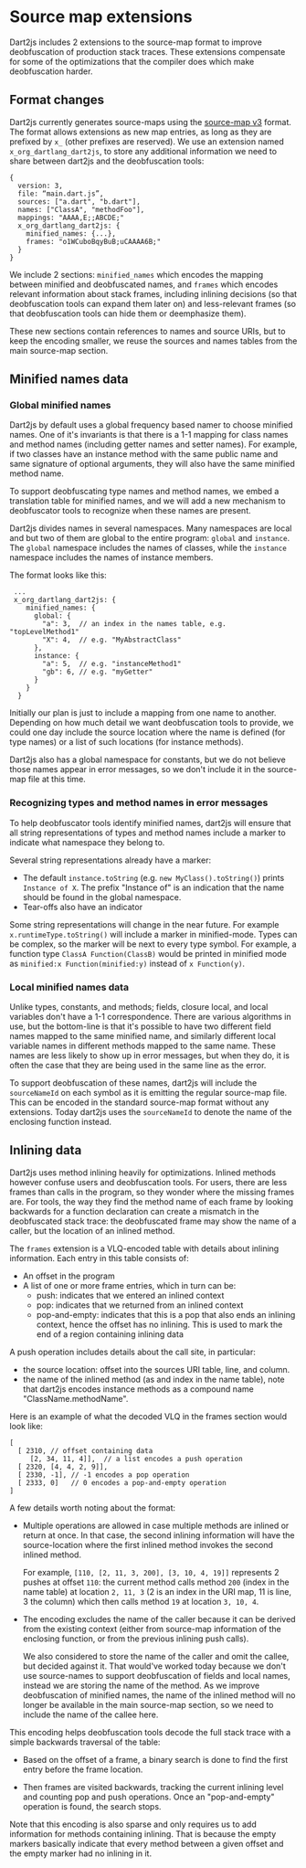# Source map extensions

Dart2js includes 2 extensions to the source-map format to improve deobfuscation
of production stack traces. These extensions compensate for some of the
optimizations that the compiler does which make deobfuscation harder.

## Format changes

Dart2js currently generates source-maps using the [source-map v3][sourcemapv3]
format. The format allows extensions as new map entries, as long as they are
prefixed by `x_` (other prefixes are reserved). We use an extension named
`x_org_dartlang_dart2js`, to store any additional information we need to
share between dart2js and the deobfuscation tools:

```
{
  version: 3,
  file: “main.dart.js”,
  sources: ["a.dart", "b.dart"],
  names: ["ClassA", "methodFoo"],
  mappings: "AAAA,E;;ABCDE;"
  x_org_dartlang_dart2js: {
    minified_names: {...},
    frames: "o1WCuboBqyBuB;uCAAAA6B;"
  }
}
```

We include 2 sections: `minified_names` which encodes the mapping between
minified and deobfuscated names, and `frames` which encodes relevant
information about stack frames, including inlining decisions (so that
deobfuscation tools can expand them later on) and less-relevant frames (so that
deobfuscation tools can hide them or deemphasize them).

These new sections contain references to names and source URIs, but to
keep the encoding smaller, we reuse the sources and names tables from the
main source-map section.

## Minified names data

### Global minified names

Dart2js by default uses a global frequency based namer to choose minified
names. One of it's invariants is that there is a 1-1 mapping for class names
and method names (including getter names and setter names). For example, if two
classes have an instance method with the same public name and same signature of
optional arguments, they will also have the same minified method name.

To support deobfuscating type names and method names, we embed a translation
table for minified names, and we will
add a new mechanism to deobfuscator tools to recognize when these names are
present.


Dart2js divides names in several namespaces. Many namespaces are local and
but two of them are global to the entire program: `global` and `instance`. The
`global` namespace includes the names of classes, while the `instance`
namespace includes the names of instance members.

The format looks like this:

```
 ...
 x_org_dartlang_dart2js: {
    minified_names: {
      global: {
        "a": 3,  // an index in the names table, e.g. "topLevelMethod1"
        "X": 4,  // e.g. "MyAbstractClass"
      },
      instance: {
        "a": 5,  // e.g. "instanceMethod1"
        "gb": 6, // e.g. "myGetter"
      }
    }
  }
```

Initially our plan is just to include a mapping from one name to another.
Depending on how much detail we want deobfuscation tools to provide, we could
one day include the source location where the name is defined (for type names)
or a list of such locations (for instance methods).

Dart2js also has a global namespace for constants, but we do not believe those
names appear in error messages, so we don't include it in the source-map
file at this time.

### Recognizing types and method names in error messages

To help deobfuscator tools identify minified names, dart2js will ensure that
all string representations of types and method names include a marker to
indicate what namespace they belong to.

Several string representations already have a marker:
 * The default `instance.toString` (e.g. `new MyClass().toString()`) prints
`Instance of X`. The prefix "Instance of" is an indication that the name should
be found in the global namespace.
 * Tear-offs also have an indicator

Some string representations will change in the near future. For example
`x.runtimeType.toString()` will include a marker in minified-mode. Types can be
complex, so the marker will be next to every type symbol. For example,
a function type `ClassA Function(ClassB)` would be printed in minified mode as
`minified:x Function(minified:y)` instead of `x Function(y)`.

### Local minified names data

Unlike types, constants, and methods; fields, closure local, and local
variables don't have a 1-1 correspondence. There are various algorithms in use,
but the bottom-line is that it's possible to have two different field names
mapped to the same minified name, and similarly different local variable names
in different methods mapped to the same name.  These names are less likely to
show up in error messages, but when they do, it is often the case that they are
being used in the same line as the error.

To support deobfuscation of these names, dart2js will include the `sourceNameId`
on each symbol as it is emitting the regular source-map file. This can be
encoded in the standard source-map format without any extensions. Today dart2js
uses the `sourceNameId` to denote the name of the enclosing function instead.

## Inlining data

Dart2js uses method inlining heavily for optimizations. Inlined methods however
confuse users and deobfuscation tools. For users, there are less frames than
calls in the program, so they wonder where the missing frames are. For tools,
the way they find the method name of each frame by looking backwards for a
function declaration can create a mismatch in the deobfuscated stack trace: the
deobfuscated frame may show the name of a caller, but the location of an
inlined method.

The `frames` extension is a VLQ-encoded table with details about inlining
information.  Each entry in this table consists of:
 * An offset in the program
 * A list of one or more frame entries, which in turn can be:
    * push: indicates that we entered an inlined context
    * pop: indicates that we returned from an inlined context
    * pop-and-empty: indicates that this is a pop that also ends an inlining
      context, hence the offset has no inlining. This is used to mark the end
      of a region containing inlining data

A push operation includes details about the call site, in particular:
 * the source location: offset into the sources URI table, line, and column.
 * the name of the inlined method (as and index in the name table), note that
   dart2js encodes instance methods as a compound name "ClassName.methodName".

Here is an example of what the decoded VLQ in the frames section would look like:
```
[
  [ 2310, // offset containing data
     [2, 34, 11, 4]],  // a list encodes a push operation
  [ 2320, [4, 4, 2, 9]],
  [ 2330, -1], // -1 encodes a pop operation
  [ 2333, 0]   // 0 encodes a pop-and-empty operation
]
```

A few details worth noting about the format:
 * Multiple operations are allowed in case multiple methods are inlined or
   return at once. In that case, the second inlining information will have the
   source-location where the first inlined method invokes the second inlined
   method.

   For example, `[110, [2, 11, 3, 200], [3, 10, 4, 19]]` represents 2 pushes at
   offset `110`: the current method calls method `200` (index in the name table)
   at location `2, 11, 3` (2 is an index in the URI map, 11 is line, 3 the
   column) which then calls method `19` at location `3, 10, 4`.

 * The encoding excludes the name of the caller because it can be derived from
   the existing context (either from source-map information of the enclosing
   function, or from the previous inlining push calls).

   We also considered to store the name of the caller and omit the callee, but
   decided against it. That would've worked today because we don't use
   source-names to support deobfuscation of fields and local names, instead we
   are storing the name of the method. As we improve deobfuscation of minified
   names, the name of the inlined method will no longer be available in the main
   source-map section, so we need to include the name of the callee here.

This encoding helps deobfuscation tools decode the full stack trace with a
simple backwards traversal of the table:

 * Based on the offset of a frame, a binary search is done to find the first
   entry before the frame location.

 * Then frames are visited backwards, tracking the current inlining level and
   counting pop and push operations. Once an "pop-and-empty" operation is
   found, the search stops.

Note that this encoding is also sparse and only requires us to add information
for methods containing inlining. That is because the empty markers basically
indicate that every method between a given offset and the empty marker had no
inlining in it.

[sourcemapv3]: https://docs.google.com/document/d/1U1RGAehQwRypUTovF1KRlpiOFze0b-_2gc6fAH0KY0k/edit#heading=h.n05z8dfyl3yh
